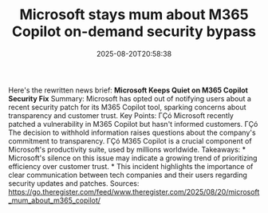 ﻿---
title: "Microsoft stays mum about M365 Copilot on-demand security bypass"
date: "2025-08-20T20:58:38"
category: "Markets"
summary: ""
slug: "microsoft stays mum about m365 copilot ondemand security byp"
source_urls:
  - "https://go.theregister.com/feed/www.theregister.com/2025/08/20/microsoft_mum_about_m365_copilot/"
seo:
  title: "Microsoft stays mum about M365 Copilot on-demand security bypass | Hash n Hedge"
  description: ""
  keywords: ["news", "markets", "brief"]
---
Here's the rewritten news brief:  **Microsoft Keeps Quiet on M365 Copilot Security Fix**  Summary:  Microsoft has opted out of notifying users about a recent security patch for its M365 Copilot tool, sparking concerns about transparency and customer trust.  Key Points:  ΓÇó Microsoft recently patched a vulnerability in M365 Copilot but hasn't informed customers. ΓÇó The decision to withhold information raises questions about the company's commitment to transparency. ΓÇó M365 Copilot is a crucial component of Microsoft's productivity suite, used by millions worldwide.  Takeaways:   * Microsoft's silence on this issue may indicate a growing trend of prioritizing efficiency over customer trust. * This incident highlights the importance of clear communication between tech companies and their users regarding security updates and patches.  Sources: https://go.theregister.com/feed/www.theregister.com/2025/08/20/microsoft_mum_about_m365_copilot/ 
